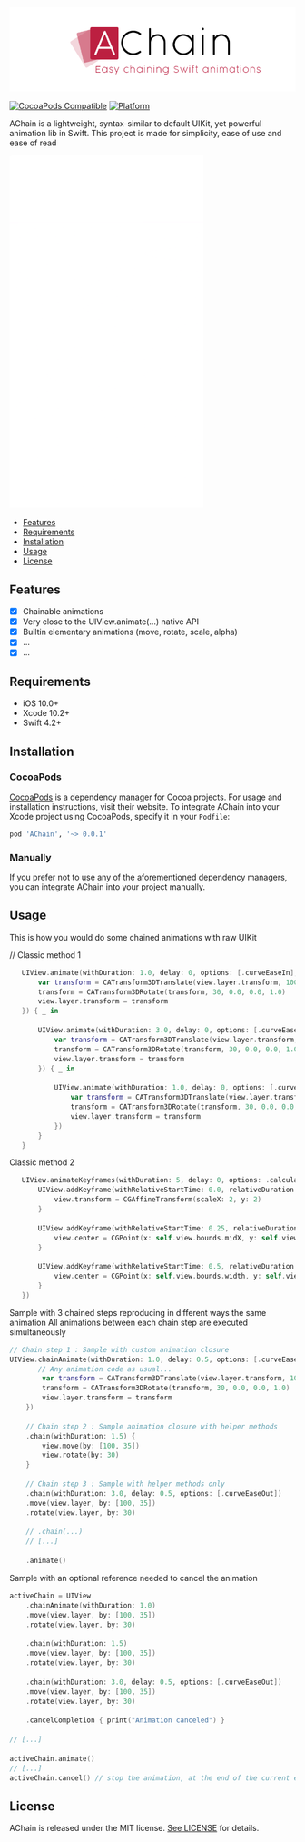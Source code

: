 ![AChain: Easy chaining Swift animations](https://raw.githubusercontent.com/Macistador/AChain/master/Ressources/AChain-logo.png)

[![CocoaPods Compatible](https://img.shields.io/cocoapods/v/AChain.svg)](https://img.shields.io/cocoapods/v/AChain.svg)
[![Platform](https://img.shields.io/cocoapods/p/AChain.svg?style=flat)](https://macistador.github.io/AChain)

AChain is a lightweight, syntax-similar to default UIKit, yet powerful animation lib in Swift.
This project is made for simplicity, ease of use and ease of read

![demo](https://raw.githubusercontent.com/Macistador/AChain/master/Ressources/AChain-demo.gif)

- [Features](#features)
- [Requirements](#requirements)
- [Installation](#installation)
- [Usage](#usage)
- [License](#license)

## Features

- [x] Chainable animations
- [x] Very close to the UIView.animate(...) native API
- [x] Builtin elementary animations (move, rotate, scale, alpha)
- [x] ...
- [x] ...

## Requirements

- iOS 10.0+
- Xcode 10.2+
- Swift 4.2+

## Installation

### CocoaPods

[CocoaPods](https://cocoapods.org) is a dependency manager for Cocoa projects. For usage and installation instructions, visit their website. To integrate AChain into your Xcode project using CocoaPods, specify it in your `Podfile`:

```ruby
pod 'AChain', '~> 0.0.1'
```

### Manually

If you prefer not to use any of the aforementioned dependency managers, you can integrate AChain into your project manually.

## Usage

This is how you would do some chained animations with raw UIKit

// Classic method 1
```swift
   UIView.animate(withDuration: 1.0, delay: 0, options: [.curveEaseIn], animations: {
       var transform = CATransform3DTranslate(view.layer.transform, 100, 35, 0)
       transform = CATransform3DRotate(transform, 30, 0.0, 0.0, 1.0)
       view.layer.transform = transform
   }) { _ in

       UIView.animate(withDuration: 3.0, delay: 0, options: [.curveEaseIn], animations: {
           var transform = CATransform3DTranslate(view.layer.transform, 100, 35, 0)
           transform = CATransform3DRotate(transform, 30, 0.0, 0.0, 1.0)
           view.layer.transform = transform
       }) { _ in

           UIView.animate(withDuration: 1.0, delay: 0, options: [.curveEaseIn], animations: {
               var transform = CATransform3DTranslate(view.layer.transform, 100, 35, 0)
               transform = CATransform3DRotate(transform, 30, 0.0, 0.0, 1.0)
               view.layer.transform = transform
           })
       }
   }
```

Classic method 2
```swift
   UIView.animateKeyframes(withDuration: 5, delay: 0, options: .calculationModeCubic, animations: {
       UIView.addKeyframe(withRelativeStartTime: 0.0, relativeDuration: 0.25) {
           view.transform = CGAffineTransform(scaleX: 2, y: 2)
       }

       UIView.addKeyframe(withRelativeStartTime: 0.25, relativeDuration: 0.25) {
           view.center = CGPoint(x: self.view.bounds.midX, y: self.view.bounds.maxY)
       }

       UIView.addKeyframe(withRelativeStartTime: 0.5, relativeDuration: 0.25) {
           view.center = CGPoint(x: self.view.bounds.width, y: self.view.bounds.height)
       }
   })
```

Sample with 3 chained steps reproducing in different ways the same animation
All animations between each chain step are executed simultaneously
```swift
// Chain step 1 : Sample with custom animation closure
UIView.chainAnimate(withDuration: 1.0, delay: 0.5, options: [.curveEaseIn], anim: {
       // Any animation code as usual...
        var transform = CATransform3DTranslate(view.layer.transform, 100, 35, 0)
        transform = CATransform3DRotate(transform, 30, 0.0, 0.0, 1.0)
        view.layer.transform = transform
    })

    // Chain step 2 : Sample animation closure with helper methods
    .chain(withDuration: 1.5) {
        view.move(by: [100, 35])
        view.rotate(by: 30)
    }

    // Chain step 3 : Sample with helper methods only
    .chain(withDuration: 3.0, delay: 0.5, options: [.curveEaseOut])
    .move(view.layer, by: [100, 35])
    .rotate(view.layer, by: 30)

    // .chain(...)
    // [...]

    .animate()
```


Sample with an optional reference needed to cancel the animation
```swift
activeChain = UIView
    .chainAnimate(withDuration: 1.0)
    .move(view.layer, by: [100, 35])
    .rotate(view.layer, by: 30)

    .chain(withDuration: 1.5)
    .move(view.layer, by: [100, 35])
    .rotate(view.layer, by: 30)

    .chain(withDuration: 3.0, delay: 0.5, options: [.curveEaseOut])
    .move(view.layer, by: [100, 35])
    .rotate(view.layer, by: 30)

    .cancelCompletion { print("Animation canceled") }

// [...]

activeChain.animate()
// [...]
activeChain.cancel() // stop the animation, at the end of the current executing chain step
```

## License

AChain is released under the MIT license. [See LICENSE](https://github.com/macistador/achain/blob/master/LICENSE) for details.
